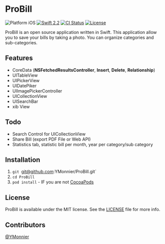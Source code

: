 # ProBill
![Platform iOS](https://img.shields.io/badge/platform-iOS-blue.svg)
[![Swift 2.2](https://img.shields.io/badge/Swift-2.2-orange.svg?style=flat)](https://developer.apple.com/swift/)
[![CI Status](https://travis-ci.org/YMonnier/ProBill.svg?branch=master)](https://travis-ci.org/YMonnier/ProBill)
[![License](https://img.shields.io/cocoapods/l/Ouroboros.svg?style=flat)](https://github.com/YMonnier/ProBill/blob/master/LICENSE)

ProBill is an open source application written in Swift. This application allow you to save your bills by taking a photo.
You can organize categories and sub-categories.

Features
--------
+ CoreData (**NSFetchedResultsController**, **Insert**, **Delete**, **Relationship**)
+ UITableView
+ UIPickerView
+ UIDatePiker
+ UIImagePickerController
+ UICollectionView
+ UISearchBar
+ xib View

Todo
----
+ Search Control for UICollectionView
+ Share Bill (export PDF File or Web API)
+ Statistics tab, statistic bill per month, year per category/sub category

Installation
------------
1. `git `git@github.com:YMonnier/ProBill.git`
2. `cd ProBill`
3. `pod install` - IF you are not [CocoaPods](https://cocoapods.org)

License
-------
ProBill is available under the MIT license. See the [LICENSE](https://github.com/YMonnier/ProBill/blob/master/LICENSE) file for more info.

Contributors
------------
[@YMonnier](https://github.com/YMonnier)
